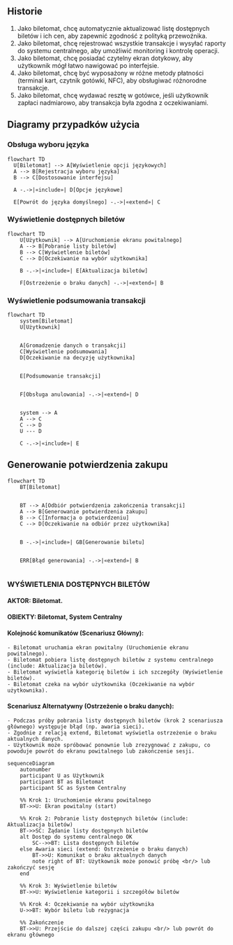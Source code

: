 ## Historie
1. Jako biletomat, chcę automatycznie aktualizować listę dostępnych biletów i ich
cen, aby zapewnić zgodność z polityką przewoźnika.
2. Jako biletomat, chcę rejestrować wszystkie transakcje i wysyłać raporty do
systemu centralnego, aby umożliwić monitoring i kontrolę operacji.
3. Jako biletomat, chcę posiadać czytelny ekran dotykowy, aby użytkownik mógł
łatwo nawigować po interfejsie.
4. Jako biletomat, chcę być wyposażony w różne metody płatności (terminal kart,
czytnik gotówki, NFC), aby obsługiwać różnorodne transakcje.
5. Jako biletomat, chcę wydawać resztę w gotówce, jeśli użytkownik zapłaci
nadmiarowo, aby transakcja była zgodna z oczekiwaniami.

## Diagramy przypadków użycia 

### Obsługa wyboru języka

```mermaid
flowchart TD
  U[Biletomat] --> A[Wyświetlenie opcji językowych]
  A --> B[Rejestracja wyboru języka]  
  B --> C[Dostosowanie interfejsu]
  
  A -.->|«include»| D[Opcje językowe]
  
  E[Powrót do języka domyślnego] -.->|«extend»| C
```

### Wyświetlenie dostępnych biletów

```mermaid
flowchart TD  
    U[Użytkownik] --> A[Uruchomienie ekranu powitalnego]  
    A --> B[Pobranie listy biletów]  
    B --> C[Wyświetlenie biletów]  
    C --> D[Oczekiwanie na wybór użytkownika]  

    B -.->|«include»| E[Aktualizacja biletów]  

    F[Ostrzeżenie o braku danych] -.->|«extend»| B
```
### Wyświetlenie podsumowania transakcji
```mermaid
flowchart TD
    system[Biletomat]
    U[Użytkownik]
    
    
    A[Gromadzenie danych o transakcji]
    C[Wyświetlenie podsumowania]
    D[Oczekiwanie na decyzję użytkownika]
    
    
    E[Podsumowanie transakcji]
    
  
    F[Obsługa anulowania] -.->|«extend»| D
    
    
    system --> A
    A --> C
    C --> D
    U --- D 
  
    C -.->|«include»| E

```
## Generowanie potwierdzenia zakupu
```mermaid
flowchart TD
    BT[Biletomat]
    
    
    BT --> A[Odbiór potwierdzenia zakończenia transakcji]
    A --> B[Generowanie potwierdzenia zakupu]
    B --> C[Informacja o potwierdzeniu]
    C --> D[Oczekiwanie na odbiór przez użytkownika]

   
    B -.->|«include»| GB[Generowanie biletu]
    
    
    ERR[Błąd generowania] -.->|«extend»| B


```


### WYŚWIETLENIA DOSTĘPNYCH BILETÓW

#### AKTOR: Biletomat.
#### OBIEKTY: Biletomat, System Centralny
#### Kolejność komunikatów (Scenariusz Główny):
    - Biletomat uruchamia ekran powitalny (Uruchomienie ekranu powitalnego).
    - Biletomat pobiera listę dostępnych biletów z systemu centralnego (include: Aktualizacja biletów).
    - Biletomat wyświetla kategorię biletów i ich szczegóły (Wyświetlenie biletów).
    - Biletomat czeka na wybór użytkownika (Oczekiwanie na wybór użytkownika).
#### Scenariusz Alternatywny (Ostrzeżenie o braku danych):
    - Podczas próby pobrania listy dostępnych biletów (krok 2 scenariusza głównego) występuje błąd (np. awaria sieci).
    - Zgodnie z relacją extend, Biletomat wyświetla ostrzeżenie o braku aktualnych danych.
    - Użytkownik może spróbować ponownie lub zrezygnować z zakupu, co powoduje powrót do ekranu powitalnego lub zakończenie sesji.

```mermaid
sequenceDiagram
    autonumber
    participant U as Użytkownik
    participant BT as Biletomat
    participant SC as System Centralny

    %% Krok 1: Uruchomienie ekranu powitalnego
    BT->>U: Ekran powitalny (start)

    %% Krok 2: Pobranie listy dostępnych biletów (include: Aktualizacja biletów)
    BT->>SC: Żądanie listy dostępnych biletów
    alt Dostęp do systemu centralnego OK
        SC-->>BT: Lista dostępnych biletów
    else Awaria sieci (extend: Ostrzeżenie o braku danych)
        BT->>U: Komunikat o braku aktualnych danych
        note right of BT: Użytkownik może ponowić próbę <br/> lub zakończyć sesję
    end

    %% Krok 3: Wyświetlenie biletów
    BT->>U: Wyświetlenie kategorii i szczegółów biletów

    %% Krok 4: Oczekiwanie na wybór użytkownika
    U->>BT: Wybór biletu lub rezygnacja

    %% Zakończenie
    BT->>U: Przejście do dalszej części zakupu <br/> lub powrót do ekranu głównego

```





